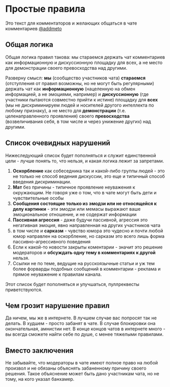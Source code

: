 # Простые правила

Это текст для комментаторов и желающих общаться в чате комментариев [@addmeto](https://t.me/addmeto)

## Общая логика

Общая логика правил такова: мы стараемся держать чат комментариев как информационную и дискуссионную площадку для всех, а не место для демонстрации своего превосходства над другими.

Разверну смысл: **мы** (сообщество участников чата) **стараемся** (отступления от правил возможны, но не могут быть регулярными) держать чат как **информационную** (нацеленную на обмен информацией, а не эмоциями, например) и **дискуссионную** (где участники пытаются совместно прийти к истине) площадку для **всех** (мы не дискриминируем людей и носителей другого интеллекта по любому признаку), а не место для **демонстрации** (т.е. целенаправленного проявления) своего **превосходства** (возвеличивания себя, в том числе и через унижение других) над другими.

## Список очевидных нарушений

Нижеследующий список будет пополняться и служит единственной цели - лучше понять то, что нельзя, и какая логика лежит за запретами.

1.  **Оскорбление** как собеседника так и какой-либо группы людей - это не только не способ ведения дискуссии, это еще и типичный способ введения дискриминации.
2. **Мат** без причины - типичное проявление неуважения к окружающим. Не говоря уже о том, что в чате могут быть дети и чувствительные особы
3. **Сообщения состоящие только из эмодзи или не относящейся к делу картинки** - эти эмодзи или мемасы выражают ваше эмоциональное отношение, и не содержат информации
4. **Пассивная агрессия** - даже будучи пассивной, агрессия это негативная эмоция, явно направленная на других участников чата
5. в том числе и **сарказм** - чувство юмора это чудесно и почти любой юмор направлен на оскорбление, но сарказм это всего лишь форма пассивно-агрессивного поведения
6. Если к какой-то новости закрыты коментарии - значит это решение модераторов и **обсуждать одну тему в комментариях к другой** нельзя.
7. Ссылки не по теме, ведущие на русскоязычные статьи и уж тем более форварды подобных сообщений в комментарии - реклама и прямое неуважение к правилам канала.


Этот список будет пополняться и улучшаться, пуллреквесты приветствуются.

## Чем грозит нарушение правил

Да ничем, мы же в интернете. В лучшем случае вас попросят так не делать. В худшем - просто забанят в чате. В случае блокировки она окончательная, амнистии нет. В конце концов чатов в интернете много - вы всегда сможете найти себе по душе, с менее тяжелыми правилами.

## Вместо заключения

Не забывайте, что модераторы в чате имеют полное право на любой произвол и не обязаны объяснять забаненному причину своего решения.
Такое объяснение может быть дано участникам чата, но не тому, на кого указал банхамер.
